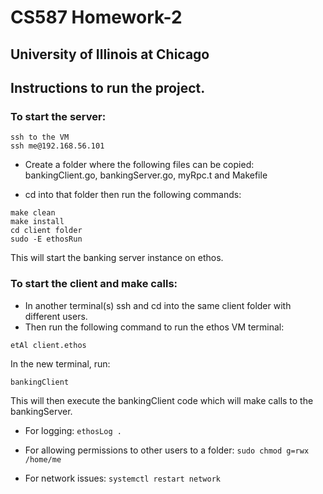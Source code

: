 # CS587 Homework-2

## University of Illinois at Chicago

## Instructions to run the project.

### To start the server:

```
ssh to the VM
ssh me@192.168.56.101
```

- Create a folder where the following files can be copied:
  bankingClient.go, bankingServer.go, myRpc.t and Makefile

- cd into that folder then run the following commands:

```
make clean
make install
cd client folder
sudo -E ethosRun
```

This will start the banking server instance on ethos.

### To start the client and make calls:

- In another terminal(s) ssh and cd into the same client folder with different users.
- Then run the following command to run the ethos VM terminal:

`etAl client.ethos`

In the new terminal, run:

`bankingClient`

This will then execute the bankingClient code which will make calls to the bankingServer.

- For logging: `ethosLog .`

- For allowing permissions to other users to a folder: `sudo chmod g=rwx /home/me`

- For network issues: `systemctl restart network`

